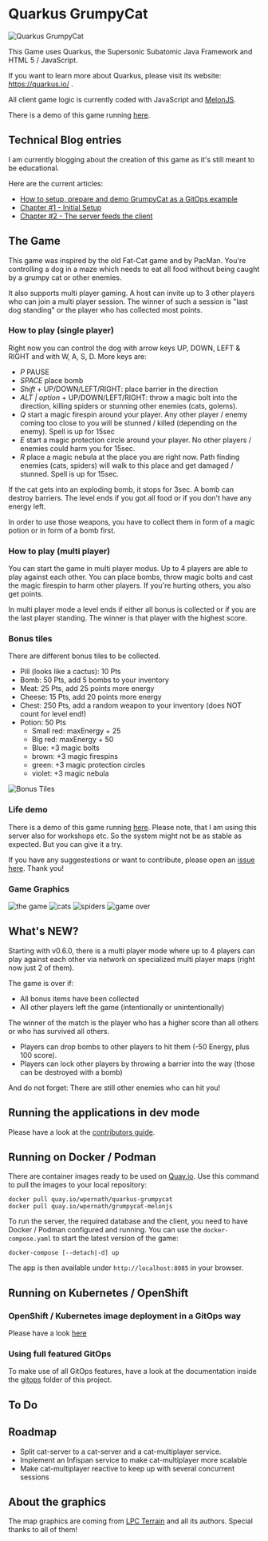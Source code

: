 # Quarkus GrumpyCat
![Quarkus GrumpyCat](./melonjs-client/src/main/client/data/img/GrumpyCat-Title.png)

This Game uses Quarkus, the Supersonic Subatomic Java Framework and HTML 5 / JavaScript.

If you want to learn more about Quarkus, please visit its website: https://quarkus.io/ .

All client game logic is currently coded with JavaScript and [MelonJS](https://github.com/melonjs/melonjs).

There is a demo of this game running [here](http://cat-client-grumpycat.apps.ruby.rhepds.com). 


## Technical Blog entries
I am currently blogging about the creation of this game as it's still meant to be educational.

Here are the current articles:

- [How to setup, prepare and demo GrumpyCat as a GitOps example](https://www.opensourcerers.org/2023/05/08/how-to-set-up-and-demonstrate-quarkus-grumpycat-gitops-demo/)
- [Chapter #1 - Initial Setup](https://www.opensourcerers.org/2022/10/24/using-quarkus-to-develop-a-multiplayer-game-chapter-1-initial-setup/)
- [Chapter #2 - The server feeds the client](https://www.opensourcerers.org/2022/12/19/using-quarkus-to-develop-a-multiplayer-game-chapter-2-the-server-feeds-the-client/)


## The Game

This game was inspired by the old Fat-Cat game and by PacMan. You're controlling a dog in a maze which needs to eat all food without being caught by a grumpy cat or other enemies. 

It also supports multi player gaming. A host can invite up to 3 other players who can join a multi player session. The winner of such a session is "last dog standing" or the player who has collected most points.

### How to play (single player)
Right now you can control the dog with arrow keys UP, DOWN, LEFT & RIGHT and with W, A, S, D. More keys are:

- *P* PAUSE
- *SPACE* place bomb
- *Shift* + UP/DOWN/LEFT/RIGHT: place barrier in the direction
- *ALT | option* + UP/DOWN/LEFT/RIGHT: throw a magic bolt into the direction, killing spiders or stunning other enemies (cats, golems).
- *Q* start a magic firespin around your player. Any other player / enemy coming too close to you will be stunned / killed (depending on the enemy). Spell is up for 15sec
- *E* start a magic protection circle around your player. No other players / enemies could harm you for 15sec.
- *R* place a magic nebula at the place you are right now. Path finding enemies (cats, spiders) will walk to this place and get damaged / stunned. Spell is up for 15sec.

If the cat gets into an exploding bomb, it stops for 3sec. A bomb can destroy barriers. The level ends if you got all food or if you don't have any energy left.

In order to use those weapons, you have to collect them in form of a magic potion or in form of a bomb first. 
  
### How to play (multi player)
You can start the game in multi player modus. Up to 4 players are able to play against each other. 
You can place bombs, throw magic bolts and cast the magic firespin to harm other players. If you're hurting others, you also get points.

In multi player mode a level ends if either all bonus is collected or if you are the last player standing. The winner is that player with the highest score. 


### Bonus tiles
There are different bonus tiles to be collected. 
- Pill (looks like a cactus): 10 Pts
- Bomb: 50 Pts, add 5 bombs to your inventory
- Meat: 25 Pts, add 25 points more energy
- Cheese: 15 Pts, add 20 points more energy
- Chest: 250 Pts, add a random weapon to your inventory (does NOT count for level end!)
- Potion: 50 Pts
  - Small red: maxEnergy + 25
  - Big red: maxEnergy + 50
  - Blue: +3 magic bolts 
  - brown: +3 magic firespins
  - green: +3 magic protection circles
  - violet: +3 magic nebula

![Bonus Tiles](./docs/37E7903F-54F1-40A4-8E73-9DB6198D4BD2.jpeg)

### Life demo
There is a demo of this game running [here](http://cat-client-grumpycat.apps.ruby.rhepds.com). 
Please note, that I am using this server also for workshops etc. So the system might not be as stable as expected. But you can give it a try.

If you have any suggestestions or want to contribute, please open an [issue here](https://github.com/wpernath/quarkus-grumpycat/issues). Thank you!


### Game Graphics

![the game](docs/game-title.png)
![cats](docs/the-game1.png)
![spiders](docs/the-game2.png)
![game over](docs/game-over.png)


## What's NEW?
Starting with v0.6.0, there is a multi player mode where up to 4 players can play against each other via network on specialized multi player maps (right now just 2 of them). 

The game is over if:
- All bonus items have been collected
- All other players left the game (intentionally or unintentionally)

The winner of the match is the player who has a higher score than all others or who has survived all others. 

- Players can drop bombs to other players to hit them (-50 Energy, plus 100 score). 
- Players can lock other players by throwing a barrier into the way (those can be destroyed with a bomb)

And do not forget: There are still other enemies who can hit you!


## Running the applications in dev mode
Please have a look at the [contributors guide](./CONTRIBUTING.md).

## Running on Docker / Podman
There are container images ready to be used on [Quay.io](https://quay.io/wpernath/quarkus-grumpycat). Use this command to pull the images to your local repository:

```shell
docker pull quay.io/wpernath/quarkus-grumpycat
docker pull quay.io/wpernath/grumpycat-melonjs
```

To run the server, the required database and the client, you need to have Docker / Podman configured and running. You can use the `docker-compose.yaml` to start the latest version of the game:

```shell
docker-compose [--detach|-d] up
```

The app is then available under `http://localhost:8085` in your browser.


## Running on Kubernetes / OpenShift

### OpenShift / Kubernetes image deployment in a GitOps way
Please have a look [here](./kubernetes-config/README.md)

### Using full featured GitOps
To make use of all GitOps features, have a look at the documentation inside the [gitops](./gitops/README.md) folder of this project. 

## To Do

## Roadmap

- Split cat-server to a cat-server and a cat-multiplayer service. 
- Implement an Infispan service to make cat-multiplayer more scalable
- Make cat-multiplayer reactive to keep up with several concurrent sessions



## About the graphics
The map graphics are coming from [LPC Terrain](https://opengameart.org/content/tiled-terrains) and all its authors. Special thanks to all of them!
                    
